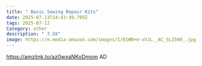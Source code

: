 ```yaml
---
title: " Basic Sewing Repair Kits"
date: 2025-07-13T14:43:49.795Z
tags: 2025-07-12
Category: other
description: " 7.XX"
image: https://m.media-amazon.com/images/I/81WN+e-xVJL._AC_SL1500_.jpg
---
```

https://amzlink.to/az0wxaNKoDmom    AD